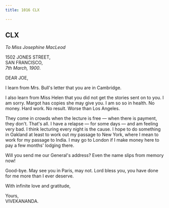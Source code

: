 ```yaml
---
title: 1016 CLX

---
```

  

  


## CLX

*To Miss Josephine MacLeod*

1502 JONES STREET,  
SAN FRANCISCO,  
*7th March, 1900*.

DEAR JOE,

I learn from Mrs. Bull's letter that you are in Cambridge.

I also learn from Miss Helen that you did not get the stories sent on to
you. I am sorry. Margot has copies she may give you. I am so so in
health. No money. Hard work. No result. Worse than Los Angeles.

They come in crowds when the lecture is free — when there is payment,
they don't. That's all. I have a relapse — for some days — and am
feeling very bad. I think lecturing every night is the cause. I hope to
do something in Oakland at least to work out my passage to New York,
where I mean to work for my passage to India. I may go to London if I
make money here to pay a few months' lodging there.

Will you send me our General's address? Even the name slips from memory
now!

Good-bye. May see you in Paris, may not. Lord bless you, you have done
for me more than I ever deserve.

With infinite love and gratitude,

Yours,  
VIVEKANANDA.